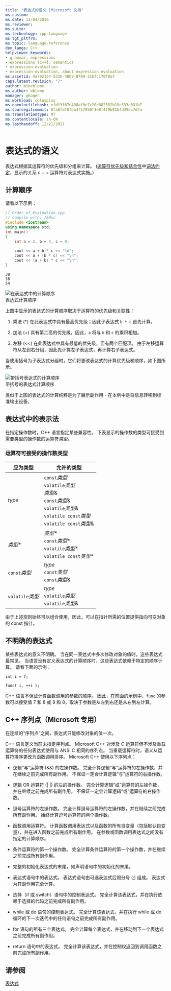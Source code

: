 ```yaml
---
title: "表达式的语义 |Microsoft 文档"
ms.custom: 
ms.date: 11/04/2016
ms.reviewer: 
ms.suite: 
ms.technology: cpp-language
ms.tgt_pltfrm: 
ms.topic: language-reference
dev_langs: C++
helpviewer_keywords:
- grammar, expressions
- expressions [C++], semantics
- expression evaluation
- expression evaluation, about expression evaluation
ms.assetid: 4a792154-533b-48b9-8709-31bfc170f0a7
caps.latest.revision: "7"
author: mikeblome
ms.author: mblome
manager: ghogen
ms.workload: cplusplus
ms.openlocfilehash: efdf3f67e488af0e7c20c882552b18c533a031b7
ms.sourcegitcommit: 8fa8fdf0fbb4f57950f1e8f4f9b81b4d39ec7d7a
ms.translationtype: MT
ms.contentlocale: zh-CN
ms.lasthandoff: 12/21/2017
---
```

# <a name="semantics-of-expressions"></a>表达式的语义
表达式根据其运算符的优先级和分组来计算。 ([运算符优先级和结合性](../cpp/cpp-built-in-operators-precedence-and-associativity.md)中[词法约定](../cpp/lexical-conventions.md)，显示的关系 c + + 运算符对表达式实施。)  
  
## <a name="order-of-evaluation"></a>计算顺序  
 请看以下示例：  
  
```cpp  
// Order_of_Evaluation.cpp  
// compile with: /EHsc  
#include <iostream>  
using namespace std;  
int main()  
{  
    int a = 2, b = 4, c = 9;  
  
    cout << a + b * c << "\n";  
    cout << a + (b * c) << "\n";  
    cout << (a + b) * c << "\n";  
}  
```  
  
```Output  
38  
38  
54  
```  
  
 ![在表达式中的计算顺序](../cpp/media/vc38zv1.gif "vc38ZV1")  
表达式计算顺序  
  
 上图中显示的表达式的计算顺序取决于运算符的优先级和关联性：  
  
1.  乘法 (*) 在此表达式中具有最高优先级；因此子表达式 `b * c` 首先计算。  
  
2.  加法 (+) 具有第二高的优先级，因此，`a` 将与 `b` 和 `c` 的乘积相加。  
  
3.  左移 (<<) 在此表达式中具有最低的优先级，但有两个匹配项。 由于左移运算符从左到右分组，因此先计算左子表达式，再计算右子表达式。  
  
 当使用括号为子表达式分组时，它们将更改表达式的计算优先级和顺序，如下图所示。  
  
 ![带括号表达式的计算顺序](../cpp/media/vc38zv2.gif "vc38ZV2")  
带括号的表达式计算顺序  
  
 类似于上图的表达式的计算纯粹是为了展示副作用 - 在本例中是将信息转移到标准输出设备。  
  
## <a name="notation-in-expressions"></a>表达式中的表示法  
 在指定操作数时，C++ 语言指定某些兼容性。 下表显示的操作数的类型可接受到需要类型的操作数的运算符*类型*。  
  
### <a name="operand-types-acceptable-to-operators"></a>运算符可接受的操作数类型  
  
|应为类型|允许的类型|  
|-------------------|-------------------|  
|*type*|`const`*类型*<br /> `volatile`*类型*<br /> *类型*&<br /> `const`*类型*&<br /> `volatile`*类型*&<br /> `volatile const`*类型*<br /> `volatile const`*类型*&|  
|*类型*\*|*类型*\*<br /> `const`*类型*\*<br /> `volatile`*类型*\*<br /> `volatile const`*类型*\*|  
|`const`*类型*|*type*<br /> `const`*类型*<br />`const`*类型*&|  
|`volatile`*类型*|*type*<br /> `volatile`*类型*<br /> `volatile`*类型*&|  
  
 由于上述规则始终可以组合使用，因此，可以在指针所需的位置提供指向可变对象的 const 指针。  
  
## <a name="ambiguous-expressions"></a>不明确的表达式  
 某些表达式的意义不明确。 当在同一表达式中多次修改对象的值时，这些表达式最常见。 当语言没有定义表达式的计算顺序时，这些表达式依赖于特定的顺序计算。 请看下面的示例：  
  
```  
int i = 7;  
  
func( i, ++i );  
```  
  
 C++ 语言不保证计算函数调用的参数的顺序。 因此，在前面的示例中，`func` 的参数可以接受值 7 和 8 或 8 和 8，取决于参数是从左到右还是从右到左计算。  
  
## <a name="c-sequence-points-microsoft-specific"></a>C++ 序列点（Microsoft 专用）  
 在连续的“序列点”之间，表达式只能修改对象的值一次。  
  
 C++ 语言定义当前未指定序列点。 Microsoft C++ 对涉及 C 运算符但不涉及重载运算符的任何表达式使用与 ANSI C 相同的序列点。 当重载运算符时，语义从运算符排序更改为函数调用排序。 Microsoft C++ 使用以下序列点：  
  
-   逻辑“与”运算符 (&&) 的左操作数。 完全计算逻辑“与”运算符的左操作数，并在继续之前完成所有副作用。 不保证一定会计算逻辑“与”运算符的右操作数。  
  
-   逻辑 OR 运算符 (&#124; &#124;) 的左的操作数。 完全计算逻辑“或”运算符的左操作数，并在继续之前完成所有副作用。 不保证一定会计算逻辑“或”运算符的右操作数。  
  
-   逗号运算符的左操作数。 完全计算逗号运算符的左操作数，并在继续之前完成所有副作用。 始终计算逗号运算符的两个操作数。  
  
-   函数调用运算符。 计算函数调用表达式以及函数的所有自变量（包括默认自变量），并在进入函数之前完成所有副作用。 在参数或函数调用表达式之间没有指定的计算顺序。  
  
-   条件运算符的第一个操作数。 完全计算条件运算符的第一个操作数，并在继续之前完成所有副作用。  
  
-   完整的初始化表达式的末尾，如声明语句中的初始化的末尾。  
  
-   表达式语句中的表达式。 表达式语句由可选表达式后跟分号 (;) 组成。 表达式为其副作用完全计算。  
  
-   选择（if 或 switch）语句中的控制表达式。 完全计算该表达式，并在执行依赖于选择的代码之前完成所有副作用。  
  
-   while 或 do 语句的控制表达式。 完全计算该表达式，并在执行 while 或 do 循环的下一次迭代中的任何语句之前完成所有副作用。  
  
-   for 语句的所有三个表达式。 完全计算每个表达式，并在移动到下一个表达式之前完成所有副作用。  
  
-   return 语句中的表达式。 完全计算该表达式，并在控制权返回到调用函数之前完成所有副作用。  
  
## <a name="see-also"></a>请参阅  
 [表达式](../cpp/expressions-cpp.md)